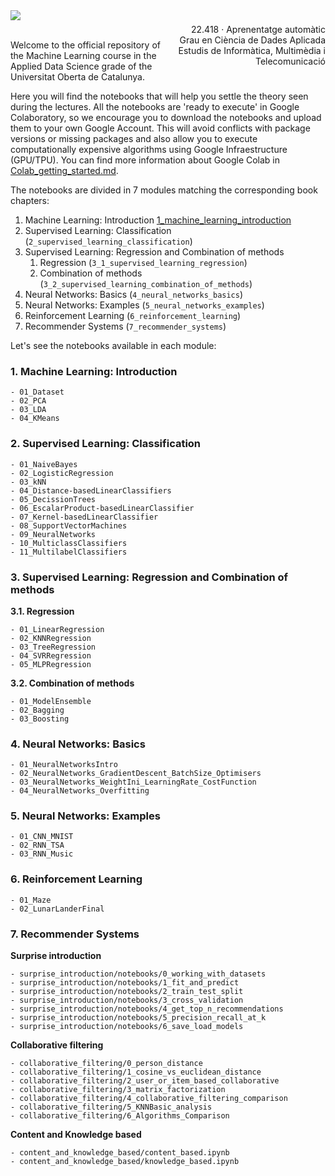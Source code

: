 <div style="width: 100%; clear: both;">
<div style="float: left; width: 50%;">
<img src="http://www.uoc.edu/portal/_resources/common/imatges/marca_UOC/UOC_Masterbrand.jpg" align="left">
</div>
<div style="float: right; width: 50%;">
<p style="margin: 0; padding-top: 22px; text-align:right;">22.418 · Aprenentatge automàtic</p>
<p style="margin: 0; text-align:right;">Grau en Ciència de Dades Aplicada</p>
<p style="margin: 0; text-align:right; padding-button: 100px;">Estudis de Informàtica, Multimèdia i Telecomunicació</p>
</div>
</div>
<div style="width:100%;">&nbsp;</div>

Welcome to the official repository of the Machine Learning course in the Applied Data Science grade of the Universitat Oberta de Catalunya.

Here you will find the notebooks that will help you settle the theory seen during the lectures. All the notebooks are 'ready to execute' in Google Colaboratory, so we encourage you to download the notebooks and upload them to your own Google Account. This will avoid conflicts with package versions or missing packages and also allow you to execute computationally expensive algorithms using Google Infraestructure (GPU/TPU). You can find more information about Google Colab in [Colab_getting_started.md](Colab_getting_started.md).

The notebooks are divided in 7 modules matching the corresponding book chapters:

1. Machine Learning: Introduction [1_machine_learning_introduction](1_machine_learning_introduction)
2. Supervised Learning: Classification (`2_supervised_learning_classification`)
3. Supervised Learning: Regression and Combination of methods
    1. Regression (`3_1_supervised_learning_regression`)
    2. Combination of methods (`3_2_supervised_learning_combination_of_methods`)
4. Neural Networks: Basics (`4_neural_networks_basics`)
5. Neural Networks: Examples (`5_neural_networks_examples`)
6. Reinforcement Learning (`6_reinforcement_learning`)
7. Recommender Systems (`7_recommender_systems`)

Let's see the notebooks available in each module:


### 1. Machine Learning: Introduction
```
- 01_Dataset
- 02_PCA
- 03_LDA
- 04_KMeans
```
### 2. Supervised Learning: Classification
```
- 01_NaiveBayes
- 02_LogisticRegression
- 03_kNN
- 04_Distance-basedLinearClassifiers
- 05_DecissionTrees
- 06_EscalarProduct-basedLinearClassifier
- 07_Kernel-basedLinearClassifier
- 08_SupportVectorMachines
- 09_NeuralNetworks
- 10_MulticlassClassifiers
- 11_MultilabelClassifiers
```
### 3. Supervised Learning: Regression and Combination of methods

**3.1. Regression**
```
- 01_LinearRegression
- 02_KNNRegression
- 03_TreeRegression
- 04_SVRRegression
- 05_MLPRegression
```
**3.2. Combination of methods**
```
- 01_ModelEnsemble
- 02_Bagging
- 03_Boosting
```
### 4. Neural Networks: Basics
```
- 01_NeuralNetworksIntro
- 02_NeuralNetworks_GradientDescent_BatchSize_Optimisers
- 03_NeuralNetworks_WeightIni_LearningRate_CostFunction
- 04_NeuralNetworks_Overfitting
```

### 5. Neural Networks: Examples
```
- 01_CNN_MNIST
- 02_RNN_TSA
- 03_RNN_Music
```

### 6. Reinforcement Learning

```
- 01_Maze
- 02_LunarLanderFinal
```

### 7. Recommender Systems

**Surprise introduction**
```
- surprise_introduction/notebooks/0_working_with_datasets
- surprise_introduction/notebooks/1_fit_and_predict
- surprise_introduction/notebooks/2_train_test_split
- surprise_introduction/notebooks/3_cross_validation
- surprise_introduction/notebooks/4_get_top_n_recommendations
- surprise_introduction/notebooks/5_precision_recall_at_k
- surprise_introduction/notebooks/6_save_load_models
```

**Collaborative filtering**
```
- collaborative_filtering/0_person_distance
- collaborative_filtering/1_cosine_vs_euclidean_distance
- collaborative_filtering/2_user_or_item_based_collaborative
- collaborative_filtering/3_matrix_factorization
- collaborative_filtering/4_collaborative_filtering_comparison
- collaborative_filtering/5_KNNBasic_analysis
- collaborative_filtering/6_Algorithms_Comparison
```

**Content and Knowledge based**

```
- content_and_knowledge_based/content_based.ipynb
- content_and_knowledge_based/knowledge_based.ipynb
```
